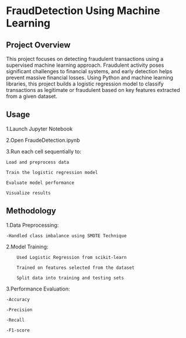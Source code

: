 # FraudDetection Using Machine Learning
## Project Overview
This project focuses on detecting fraudulent transactions using a supervised machine learning approach. Fraudulent activity poses significant challenges to financial systems, and early detection helps prevent massive financial losses. Using Python and machine learning libraries, this project builds a logistic regression model to classify transactions as legitimate or fraudulent based on key features extracted from a given dataset.

## Usage
1.Launch Jupyter Notebook

2.Open FraudeDetection.ipynb

3.Run each cell sequentially to:

    Load and preprocess data

    Train the logistic regression model

    Evaluate model performance

    Visualize results
## Methodology
1.Data Preprocessing:

    -Handled class imbalance using SMOTE Technique


2.Model Training:

        Used Logistic Regression from scikit-learn

        Trained on features selected from the dataset

        Split data into training and testing sets

3.Performance Evaluation:

    -Accuracy

    -Precision

    -Recall

    -F1-score
